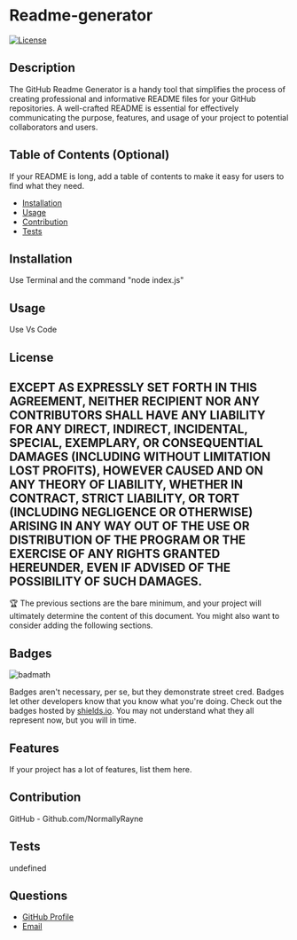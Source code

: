 # Readme-generator

  [![License](https://img.shields.io/badge/License-EPL_1.0-red.svg)](https://opensource.org/licenses/EPL-1.0)

  ## Description
  
  The GitHub Readme Generator is a handy tool that simplifies the process of creating professional and informative README files for your GitHub repositories. A well-crafted README is essential for effectively communicating the purpose, features, and usage of your project to potential collaborators and users.
  
  ## Table of Contents (Optional)
  
  If your README is long, add a table of contents to make it easy for users to find what they need.
  
  - [Installation](#installation)
  - [Usage](#usage)
  - [Contribution](#contribution)
  - [Tests](#tests)
  
  ## Installation
  
  Use Terminal and the command "node index.js"

  ## Usage
  
  Use Vs Code

  ## License
  
  EXCEPT AS EXPRESSLY SET FORTH IN THIS AGREEMENT, NEITHER RECIPIENT NOR ANY CONTRIBUTORS SHALL HAVE ANY LIABILITY FOR ANY DIRECT, INDIRECT, INCIDENTAL, SPECIAL, EXEMPLARY, OR CONSEQUENTIAL DAMAGES (INCLUDING WITHOUT LIMITATION LOST PROFITS), HOWEVER CAUSED AND ON ANY THEORY OF LIABILITY, WHETHER IN CONTRACT, STRICT LIABILITY, OR TORT (INCLUDING NEGLIGENCE OR OTHERWISE) ARISING IN ANY WAY OUT OF THE USE OR DISTRIBUTION OF THE PROGRAM OR THE EXERCISE OF ANY RIGHTS GRANTED HEREUNDER, EVEN IF ADVISED OF THE POSSIBILITY OF SUCH DAMAGES.  
  ---
  
  🏆 The previous sections are the bare minimum, and your project will ultimately determine the content of this document. You might also want to consider adding the following sections.
  
  ## Badges
  
  ![badmath](https://img.shields.io/github/languages/top/lernantino/badmath)
  
  Badges aren't necessary, per se, but they demonstrate street cred. Badges let other developers know that you know what you're doing. Check out the badges hosted by [shields.io](https://shields.io/). You may not understand what they all represent now, but you will in time.
  
  ## Features
  
  If your project has a lot of features, list them here.
  
  ## Contribution
  
GitHub - Github.com/NormallyRayne
  
  ## Tests  

  undefined

  ## Questions

  <ul>
  <li> <a href="https://github.com/NormallyRayne">GitHub Profile</a> </li>
  <li> <a href="mailto:Contact.RickCollett@protonmail.com">Email</a> </li>
  </ul>

